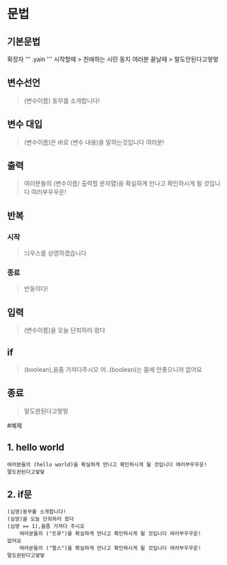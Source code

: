 # 문법

## 기본문법

확장자 ‘’‘ .yain '''
시작할때 > 친애하는 시민 동지 여러분
끝날때 > 말도안된다고엏엏
## 변수선언 

> (변수이름) 동무를 소개합니다!

## 변수 대입

> (변수이름)은 바로 (변수 내용)을 말하는것입니다 여러분!

## 출력

> 여러분들의 (변수이름/ 출력할 문자열)을 확실하게 만나고 확인하시게 될 것입니다 여러부우우운!
## 반복

### 시작

> 늬우스를 상영하겠습니다
### 종료

> 반동이다!

## 입력

> (변수이름)을 오늘 단죄하러 왔다

## if

> (boolean),을좀 가져다주시오
> 어..(boolean)는 몸에 안좋으니까
> 없어요

## 종료


> 말도완된다고엏엏

#예제

## 1. hello world
```
여러분들의 (hello world)을 확실하게 만나고 확인하시게 될 것입니다 여러부우우운!
말도완된다고엏엏
```

## 2. if문
```
(심영)동무를 소개합니다!
(심영)을 오늘 단죄하러 왔다
(심영 == 1),을좀 가져다 주시오
	여러분들의 ("트루")을 확실하게 만나고 확인하시게 될 것입니다 여러부우우운!
없어요
	여러분들의 ("펄스")을 확실하게 만나고 확인하시게 될 것입니다 여러부우우운!
말도완된다고엏엏
```
